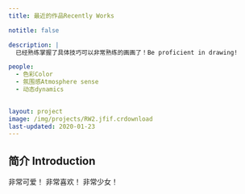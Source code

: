 ```yaml
---
title: 最近的作品Recently Works

notitle: false

description: |
  已经熟练掌握了具体技巧可以非常熟练的画画了！Be proficient in drawing!

people:
  - 色彩Color
  - 氛围感Atmosphere sense
  - 动态dynamics
    

layout: project
image: /img/projects/RW2.jfif.crdownload
last-updated: 2020-01-23
---
```


## 简介 Introduction
非常可爱！
非常喜欢！
非常少女！
